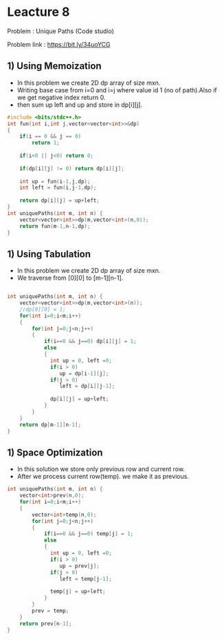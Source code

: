 # Leacture 8

Problem : Unique Paths (Code studio)

Problem link : https://bit.ly/34uoYCG

## 1) Using Memoization
- In this problem we create 2D dp array of size mxn.
- Writing base case from i=0 and i=j where value id 1 (no of path).Also if we get negative index return 0.
- then sum up left and up and store in dp[i][j].

```C++
#include <bits/stdc++.h> 
int fun(int i,int j,vector<vector<int>>&dp)
{
    if(i == 0 && j == 0)
        return 1;
    
    if(i<0 || j<0) return 0;
    
    if(dp[i][j] != 0) return dp[i][j];
    
    int up = fun(i-1,j,dp);
    int left = fun(i,j-1,dp);
    
    return dp[i][j] = up+left;
}
int uniquePaths(int m, int n) {
    vector<vector<int>>dp(m,vector<int>(n,0));
    return fun(m-1,n-1,dp);
}
```

## 1) Using Tabulation
- In this problem we create 2D dp array of size mxn.
- We traverse from [0][0] to [m-1][n-1].

```C++

int uniquePaths(int m, int n) {
    vector<vector<int>>dp(m,vector<int>(n));
    //dp[0][0] = 1;
    for(int i=0;i<m;i++)
    {
        for(int j=0;j<n;j++)
        {
            if(i==0 && j==0) dp[i][j] = 1;
            else
            {
              int up = 0, left =0;
              if(i > 0)
                 up = dp[i-1][j];
              if(j > 0)
                 left = dp[i][j-1];
            
              dp[i][j] = up+left;
            }
        }
    }
    return dp[m-1][n-1];
}
```

## 1) Space Optimization
- In this solution we store only previous row and current row.
- After we process current row(temp). we make it as previous.


```C++
int uniquePaths(int m, int n) {
    vector<int>prev(n,0);
    for(int i=0;i<m;i++)
    {
        vector<int>temp(n,0);
        for(int j=0;j<n;j++)
        {
            if(i==0 && j==0) temp[j] = 1;
            else
            {
              int up = 0, left =0;
              if(i > 0)
                 up = prev[j];
              if(j > 0)
                 left = temp[j-1];
            
              temp[j] = up+left;
            }
        }
        prev = temp;
    }
    return prev[n-1];
}
```

